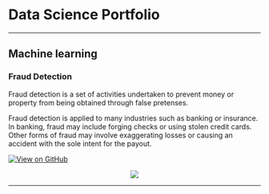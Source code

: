 # Data Science Portfolio
---
## Machine learning

### Fraud Detection

Fraud detection is a set of activities undertaken to prevent money or property from being obtained through false pretenses.

Fraud detection is applied to many industries such as banking or insurance. In banking, fraud may include forging checks or using stolen credit cards. Other forms of fraud may involve exaggerating losses or causing an accident with the sole intent for the payout.

[![View on GitHub](https://img.shields.io/badge/GitHub-View_on_GitHub-blue?logo=GitHub)](https://github.com/Archi1994/fraud_detection.git)

<center><img src="images/FraudDetection.jpg"/></center>

---
